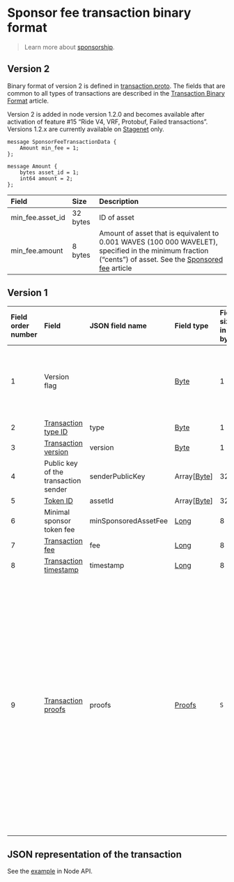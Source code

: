 # Sponsor fee transaction binary format

> Learn more about [sponsorship](/en/blockchain/waves-protocol/sponsored-fee).

## Version 2

Binary format of version 2 is defined in [transaction.proto](https://github.com/wavesplatform/protobuf-schemas/blob/master/proto/waves/transaction.proto). The fields that are common to all types of transactions are described in the [Transaction Binary Format](/en/blockchain/binary-format/transaction-binary-format) article.

Version 2 is added in node version 1.2.0 and becomes available after activation of feature #15 “Ride V4, VRF, Protobuf, Failed transactions”. Versions 1.2.x are currently available on [Stagenet](/en/blockchain/blockchain-network/stage-network) only.

```
message SponsorFeeTransactionData {
    Amount min_fee = 1;
};

message Amount {
    bytes asset_id = 1;
    int64 amount = 2;
};
```

| Field | Size | Description |
| :--- | :--- | :--- |
| min_fee.asset_id | 32 bytes | ID of asset |
| min_fee.amount | 8 bytes | Amount of asset that is equivalent to 0.001 WAVES (100&nbsp;000 WAVELET), specified in the minimum fraction (“cents”) of asset. See the [Sponsored fee](/en/blockchain/waves-protocol/sponsored-fee) article |

## Version 1

| Field order number | Field | JSON field name  | Field type | Field size in bytes | Comment |
| :--- | :--- | :--- | :--- | :--- | :--- |
| 1 | Version flag | | [Byte](/en/blockchain/blockchain/blockchain-data-types) | 1 | Indicates the [transaction version](/en/blockchain/transaction/transaction-version) is version 2 or higher.<br>Value must be 0 |
| 2 | [Transaction type ID](/en/blockchain/transaction-type) | type | [Byte](/en/blockchain/blockchain/blockchain-data-types) | 1 | Value must be 14 |
| 3 | [Transaction version](/en/blockchain/transaction/transaction-version) | version | [Byte](/en/blockchain/blockchain/blockchain-data-types) | 1 | Value must be 1 |
| 4 | Public key of the transaction sender  | senderPublicKey | Array[[Byte](/en/blockchain/blockchain/blockchain-data-types)] | 32 | |
| 5 | [Token ID](/en/blockchain/token/token-id) | assetId | Array[[Byte](/en/blockchain/blockchain/blockchain-data-types)] | 32 | |
| 6 | Minimal sponsor token fee | minSponsoredAssetFee | [Long](/en/blockchain/blockchain/blockchain-data-types) | 8 | |
| 7 | [Transaction fee](/en/blockchain/transaction/transaction-fee) | fee | [Long](/en/blockchain/blockchain/blockchain-data-types) | 8 | |
| 8 | [Transaction timestamp](/en/blockchain/transaction/transaction-timestamp) | timestamp | [Long](/en/blockchain/blockchain/blockchain-data-types) | 8 | |
| 9 | [Transaction proofs](/en/blockchain/transaction/transaction-proof) | proofs | [Proofs](/en/blockchain/transaction/transaction-proof) | `S` | If the array is empty, then `S` = 3. <br>If the array is not empty, then `S` = 3 + 2 × `N` + (`P`<sub>1</sub> + `P`<sub>2</sub> + ... + `P`<sub>n</sub>), where `N` is the number of proofs in the array, `P`<sub>n</sub> is the size on `N`-th proof in bytes. <br>The maximum number of proofs in the array is 8. The maximum size of each proof is 64 bytes |

## JSON representation of the transaction

See the [example](https://nodes.wavesnodes.com/transactions/info/7EL2XEGP1By427BeLcHPYeVnBzGsXen4egMAwQpWGBVR) in Node API.
